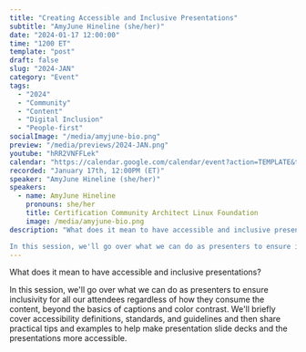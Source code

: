 ```yaml
---
title: "Creating Accessible and Inclusive Presentations"
subtitle: "AmyJune Hineline (she/her)"
date: "2024-01-17 12:00:00"
time: "1200 ET"
template: "post"
draft: false
slug: "2024-JAN"
category: "Event"
tags:
  - "2024"
  - "Community"
  - "Content"
  - "Digital Inclusion"
  - "People-first"
socialImage: "/media/amyjune-bio.png"
preview: "/media/previews/2024-JAN.png"
youtube: "hRR2VNFFLek"
calendar: "https://calendar.google.com/calendar/event?action=TEMPLATE&tmeid=Mm5ycThjajgxcHJvbWtudWs5OWpycG4yNHMgdGVhbUBhMTF5dGFsa3MuY29t&tmsrc=team%40a11ytalks.com"
recorded: "January 17th, 12:00PM (ET)"
speaker: "AmyJune Hineline (she/her)"
speakers:
  - name: AmyJune Hineline
    pronouns: she/her
    title: Certification Community Architect Linux Foundation
    image: /media/amyjune-bio.png
description: "What does it mean to have accessible and inclusive presentations?

In this session, we'll go over what we can do as presenters to ensure inclusivity for all our attendees regardless of how they consume the content, beyond the basics of captions and color contrast. We'll briefly cover accessibility definitions, standards, and guidelines and then share practical tips and examples to help make presentation slide decks and the presentations more accessible."
---
```

What does it mean to have accessible and inclusive presentations?

In this session, we'll go over what we can do as presenters to ensure inclusivity for all our attendees regardless of how they consume the content, beyond the basics of captions and color contrast. We'll briefly cover accessibility definitions, standards, and guidelines and then share practical tips and examples to help make presentation slide decks and the presentations more accessible.
